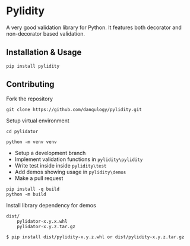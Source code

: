# Pylidity

A very good validation library for Python. It features both decorator and non-decorator based validation.

## Installation & Usage

```[bash]
pip install pylidity
```

<!-- ```[bash]
# code.py
from pylidator import contains

contains("Hello world", "world")
``` -->

## Contributing

Fork the repository

```[bash]
git clone https://github.com/danqulogy/pylidity.git
```

Setup virtual environment

```[bash]
cd pylidator

python -m venv venv
```

* Setup a development branch
* Implement validation functions in ```pylidity\pylidity```
* Write test inside inside ```pylidity\test```
* Add demos showing usage in ```pylidity\demos```
* Make a pull request

```[python]
pip install -q build
python -m build
```

Install library dependency for demos

```[python]
dist/
    pylidator-x.y.x.whl
    pylidator-x.y.z.tar.gz

$ pip install dist/pylidity-x.y.z.whl or dist/pylidity-x.y.z.tar.gz 

```

